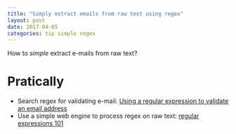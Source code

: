 ```yaml
---
title: "Simply extract emails from raw text using regex"
layout: post
date: 2017-04-05
categories: tip simple regex
---
```


How to _simple_ extract e-mails from raw text?

# Pratically

* Search regex for validating e-mail: [Using a regular expression to validate an email address]
* Use a simple web engine to process regex on raw text: [regular expressions 101]



[Using a regular expression to validate an email address]: http://stackoverflow.com/questions/201323/using-a-regular-expression-to-validate-an-email-address
[regular expressions 101]: https://regex101.com/r/tNkdxi/1
